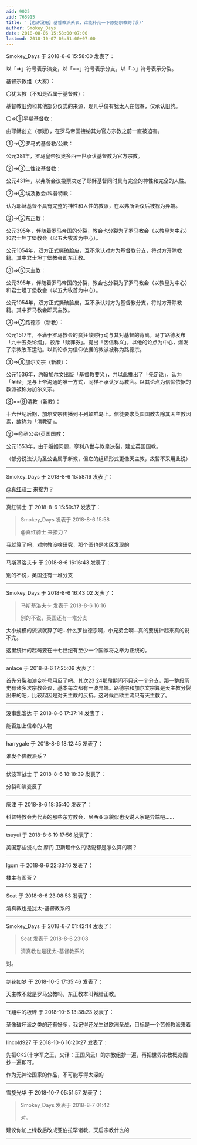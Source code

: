 ```yaml
---
aid: 9025
zid: 765915
title: '【也许没用】基督教派系表，谁能补充一下原始宗教的(误)'
author: Smokey_Days
date: 2018-08-06 15:58:00+07:00
lastmod: 2018-10-07 05:51:00+07:00
---
```


Smokey_Days 于 2018-8-6 15:58:00 发表了：

以「=>」符号表示演变，以「==」符号表示分支，以「->」符号表示分裂。

基督宗教组（大雾）：

〇犹太教（不知是否属于基督教）：

基督教旧约和其他部分仪式的来源，现几乎仅有犹太人在信奉，仅承认旧约。

〇=>①早期基督教：

由耶稣创立（存疑），在罗马帝国接纳其为官方宗教之前一直被迫害。

①->②罗马式基督教/公教：

公元381年，罗马皇帝狄奥多西一世承认基督教为官方宗教。

②->③二性论基督教：

公元431年，以弗所会议投票决定了耶稣基督同时具有完全的神性和完全的人性。

②=>④埃及教会/科普特教：

认为耶稣基督不具有完整的神性和人性的教派，在以弗所会议后被视为异端。

③=>⑤东正教：

公元395年，伴随着罗马帝国的分裂，教会也分裂为了罗马教会（以教皇为中心）和君士坦丁堡教会（以五大牧首为中心）。

公元1054年，双方正式撕破脸皮，互不承认对方为基督教分支，将对方开除教籍。其中君士坦丁堡教会即东正教。

③=>⑥天主教：

公元395年，伴随着罗马帝国的分裂，教会也分裂为了罗马教会（以教皇为中心）和君士坦丁堡教会（以五大牧首为中心）。

公元1054年，双方正式撕破脸皮，互不承认对方为基督教分支，将对方开除教籍。其中罗马教会即天主教。

③=>⑦路德宗（新教）：

公元1517年，不满于罗马教会的疯狂敛财行动与其对基督的背离，马丁路德发布「九十五条论纲」，驳斥「赎罪券」。提出「因信称义」，以他的论点为中心，爆发了宗教改革运动。以其论点为信仰依据的教派被称为路德宗。

③=>⑧加尔文宗（新教）：

公元1536年，约翰加尔文出版「基督教要义」，并以此推出了「先定论」，认为「圣经」是与上帝沟通的唯一方式，同样不承认罗马教会。以其论点为信仰依据的教派被称为加尔文宗。

⑧==⑨清教（新教）：

十六世纪后期，加尔文宗传播到不列颠群岛上。信徒要求英国国教去除其天主教因素，故称为「清教徒」。

⑨=>⑩圣公会/英国国教：

公元1553年，由于婚姻问题，亨利八世与教皇决裂，建立英国国教。

（部分说法认为圣公会属于新教，但它的组织形式更像天主教，故暂不采用此说）

---------

Smokey_Days 于 2018-8-6 15:58:16 发表了：

[@真红骑士](https://bbs.northdy.com/home.php?mod=space&uid=4454) 来接力？

---------

真红骑士 于 2018-8-6 15:59:37 发表了：

> Smokey\_Days 发表于 2018-8-6 15:58
> 
> @真红骑士 来接力？



我就算了吧，对宗教没啥研究，那个图也是水区发现的

---------

马斯基洛夫卡 于 2018-8-6 16:16:43 发表了：

别的不说，英国还有一堆分支

---------

Smokey_Days 于 2018-8-6 16:43:02 发表了：

> 马斯基洛夫卡 发表于 2018-8-6 16:16
> 
> 别的不说，英国还有一堆分支



太小规模的流派就算了吧...什么罗拉德宗啊，小兄弟会啊...真的要统计起来真的说不完。

这里统计的起码要在十七世纪有至少一个国家将之奉为正统的。

---------

anlace 于 2018-8-6 17:25:09 发表了：

首先分裂和演变符号用反了吧。其次23 24那段期间不只这一个分支，那一整段历史有诸多次宗教会议，基本每次都有一波异端。路德宗和加尔文宗算是天主教分裂出来的吧，比较起因是对天主教的反抗。这时候西欧主流只有天主教了。

---------

没事乱溜达 于 2018-8-6 17:37:14 发表了：

能否加上信奉的人物

---------

harrygale 于 2018-8-6 18:12:45 发表了：

谁发个佛教派系？

---------

伏波军战士 于 2018-8-6 18:18:39 发表了：

分裂和演变反了

---------

庆津 于 2018-8-6 18:35:40 发表了：

科普特教会为代表的那些东方教会，尼西亚派貌似也没说人家是异端吧……

---------

tsuyui 于 2018-8-6 19:17:56 发表了：

美国那些浸礼会 摩门 卫斯理什么的话说都是怎么算的啊？

---------

lgqm 于 2018-8-6 22:33:16 发表了：

楼主有图否？

---------

Scat 于 2018-8-6 23:08:53 发表了：

清真教也是犹太-基督教系的

---------

Smokey_Days 于 2018-8-7 01:42:14 发表了：

> Scat 发表于 2018-8-6 23:08
> 
> 清真教也是犹太-基督教系的



对。

---------

剑花如梦 于 2018-10-5 17:35:46 发表了：

天主教不就是罗马公教吗，东正教本叫希腊正教。

---------

飞翔中的板砖 于 2018-10-6 13:38:23 发表了：

圣像破坏派之类的还有好多，我记得还发生过欧洲圣战，目标是一个苦修教派来着

---------

lincold927 于 2018-10-6 16:20:27 发表了：

先把CK2(十字军之王，又译：王国风云）的宗教组抄一遍，再把世界宗教概览图抄一遍即可。

作为无神论国家的作品，不可能写得太深的

---------

雪旋光华 于 2018-10-7 05:51:57 发表了：

> Smokey\_Days 发表于 2018-8-7 01:42
> 
> 对。



建议你加上绿教后改成亚伯拉罕诸教、天启宗教什么的

---------

